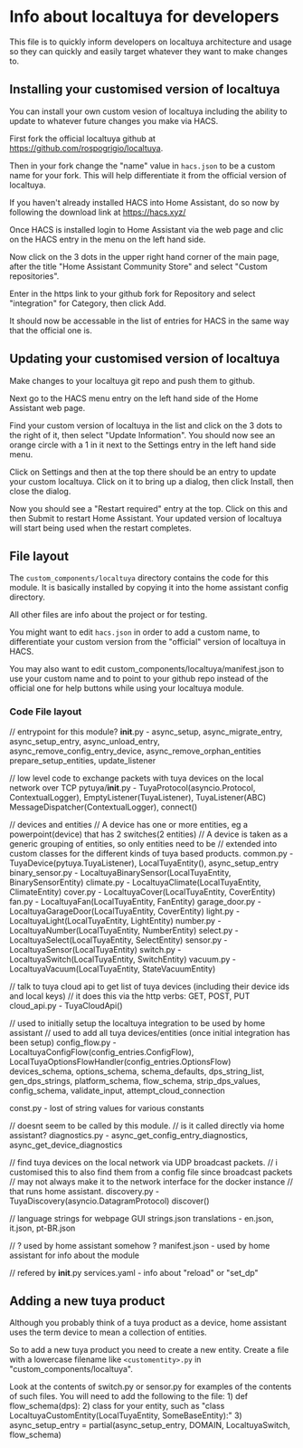 # Info about localtuya for developers

This file is to quickly inform developers on localtuya architecture and usage so they can quickly and easily target whatever they want to make changes to.


## Installing your customised version of localtuya
You can install your own custom vesion of localtuya including the ability to update to whatever future changes you make via HACS.

First fork the official localtuya github at https://github.com/rospogrigio/localtuya.

Then in your fork change the "name" value in ```hacs.json``` to be a custom name for your fork. This will help differentiate it from the official version of localtuya.

If you haven't already installed HACS into Home Assistant, do so now by following the download link at https://hacs.xyz/

Once HACS is installed login to Home Assistant via the web page and clic on the HACS entry in the menu on the left hand side.

Now click on the 3 dots in the upper right hand corner of the main page, after the title "Home Assistant Community Store" and select "Custom repositories".

Enter in the https link to your github fork for Repository and select "integration" for Category, then click Add.

It should now be accessable in the list of entries for HACS in the same way that the official one is.


## Updating your customised version of localtuya
Make changes to your localtuya git repo and push them to github.

Next go to the HACS menu entry on the left hand side of the Home Assistant web page.

Find your custom version of localtuya in the list and click on the 3 dots to the right of it, then select "Update Information". You should now see an orange circle with a 1 in it next to the Settings entry in the left hand side menu.

Click on Settings and then at the top there should be an entry to update your custom localtuya. Click on it to bring up a dialog, then click Install, then close the dialog.

Now you should see a "Restart required" entry at the top. Click on this and then Submit to restart Home Assistant. Your updated version of localtuya will start being used when the restart completes.


## File layout

The ```custom_components/localtuya``` directory contains the code for this module. It is basically installed by copying it into the home assistant config directory.

All other files are info about the project or for testing.

You might want to edit ```hacs.json``` in order to add a custom name, to differentiate your custom version from the "official" version of localtuya in HACS.

You may also want to edit custom_components/localtuya/manifest.json to use your custom name and to point to your github repo instead of the official one for help buttons while using your localtuya module.

### Code File layout

// entrypoint for this module?
__init__.py - async_setup, async_migrate_entry, async_setup_entry, async_unload_entry, async_remove_config_entry_device, async_remove_orphan_entities
	prepare_setup_entities, update_listener

// low level code to exchange packets with tuya devices on the local network over TCP
pytuya/__init__.py - TuyaProtocol(asyncio.Protocol, ContextualLogger), EmptyListener(TuyaListener), TuyaListener(ABC)
	MessageDispatcher(ContextualLogger), 
	connect()

// devices and entities
// A device has one or more entities, eg a powerpoint(device) that has 2 switches(2 entities)
// A device is taken as a generic grouping of entities, so only entities need to be
// extended into custom classes for the different kinds of tuya based products.
common.py - TuyaDevice(pytuya.TuyaListener), LocalTuyaEntity(), async_setup_entry
	binary_sensor.py - LocaltuyaBinarySensor(LocalTuyaEntity, BinarySensorEntity)
	climate.py       - LocaltuyaClimate(LocalTuyaEntity, ClimateEntity)
	cover.py         - LocaltuyaCover(LocalTuyaEntity, CoverEntity)
	fan.py           - LocaltuyaFan(LocalTuyaEntity, FanEntity)
	garage_door.py   - LocaltuyaGarageDoor(LocalTuyaEntity, CoverEntity)
	light.py         - LocaltuyaLight(LocalTuyaEntity, LightEntity)
	number.py        - LocaltuyaNumber(LocalTuyaEntity, NumberEntity)
	select.py        - LocaltuyaSelect(LocalTuyaEntity, SelectEntity)
	sensor.py        - LocaltuyaSensor(LocalTuyaEntity)
	switch.py        - LocaltuyaSwitch(LocalTuyaEntity, SwitchEntity)
	vacuum.py        - LocaltuyaVacuum(LocalTuyaEntity, StateVacuumEntity)

// talk to tuya cloud api to get list of tuya devices (including their device ids and local keys)
// it does this via the http verbs: GET, POST, PUT
cloud_api.py - TuyaCloudApi()

// used to initially setup the localtuya integration to be used by home assistant
// used to add all tuya devices/entities (once initial integration has been setup)
config_flow.py - LocaltuyaConfigFlow(config_entries.ConfigFlow), LocalTuyaOptionsFlowHandler(config_entries.OptionsFlow)
	devices_schema, options_schema, schema_defaults, dps_string_list, gen_dps_strings, platform_schema, flow_schema, strip_dps_values, config_schema, validate_input, attempt_cloud_connection

const.py - lost of string values for various constants

// doesnt seem to be called by this module.
// is it called directly via home assistant?
diagnostics.py - async_get_config_entry_diagnostics, async_get_device_diagnostics

// find tuya devices on the local network via UDP broadcast packets.
// i customised this to also find them from a config file since broadcast packets
// may not always make it to the network interface for the docker instance
// that runs home assistant.
discovery.py - TuyaDiscovery(asyncio.DatagramProtocol)
	discover()

// language strings for webpage GUI
strings.json
translations - en.json, it.json, pt-BR.json

// ? used by home assistant somehow ?
manifest.json - used by home assistant for info about the module

// refered by __init__.py
services.yaml - info about "reload" or "set_dp"


## Adding a new tuya product
Although you probably think of a tuya product as a device, home assistant uses the term device to mean a collection of entities.

So to add a new tuya product you need to create a new entity.
Create a file with a lowercase filename like ```<customentity>.py``` in "custom_components/localtuya".

Look at the contents of switch.py or sensor.py for examples of the contents of such files. You will need to add the following to the file:
	1) def flow_schema(dps):
	2) class for your entity, such as "class LocaltuyaCustomEntity(LocalTuyaEntity, SomeBaseEntity):"
	3) async_setup_entry = partial(async_setup_entry, DOMAIN, LocaltuyaSwitch, flow_schema)


